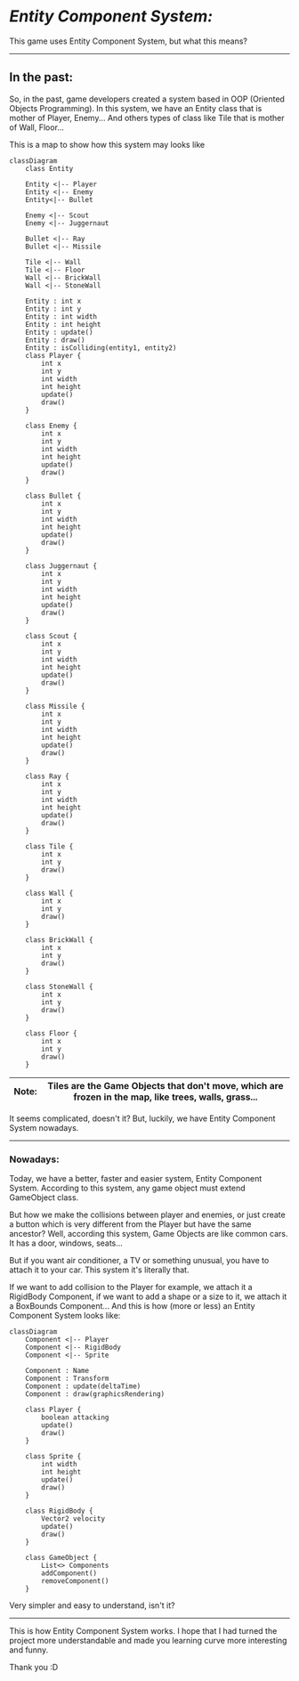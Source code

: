 # 

# *Entity Component System:*

This game uses Entity Component System, but what this means?

---

## In the past:

So, in the past, game developers created a system based in OOP (Oriented Objects Programming).
In this system, we have an Entity class that is mother of Player, Enemy... And others types of class like Tile that is mother of Wall, Floor...

This is a map to show how this system may looks like

```mermaid
classDiagram
    class Entity

    Entity <|-- Player
    Entity <|-- Enemy
    Entity<|-- Bullet

    Enemy <|-- Scout
    Enemy <|-- Juggernaut

    Bullet <|-- Ray
    Bullet <|-- Missile

    Tile <|-- Wall
    Tile <|-- Floor
    Wall <|-- BrickWall
    Wall <|-- StoneWall

    Entity : int x
    Entity : int y
    Entity : int width
    Entity : int height
    Entity : update()
    Entity : draw()
    Entity : isColliding(entity1, entity2)
    class Player {
        int x
        int y
        int width
        int height
        update()
        draw()
    }

    class Enemy {
        int x
        int y
        int width
        int height
        update()
        draw()
    }

    class Bullet {
        int x
        int y
        int width
        int height
        update()
        draw()
    }

    class Juggernaut {
        int x
        int y
        int width
        int height
        update()
        draw()
    }

    class Scout {
        int x
        int y
        int width
        int height
        update()
        draw()   
    }

    class Missile {
        int x
        int y
        int width
        int height
        update()
        draw()
    }

    class Ray {
        int x
        int y
        int width
        int height
        update()
        draw()
    }

    class Tile {
        int x
        int y
        draw()
    }

    class Wall {
        int x
        int y
        draw()
    }

    class BrickWall {
        int x
        int y
        draw()
    }

    class StoneWall {
        int x
        int y
        draw()
    }

    class Floor {
        int x
        int y
        draw()
    }
```

| Note: | Tiles are the Game Objects that don't move, which are frozen in the map, like trees, walls, grass... |
| ----- | ---------------------------------------------------------------------------------------------------- |

It seems complicated, doesn't it?
But, luckily, we have Entity Component System nowadays.

---

### Nowadays:

Today, we have a better, faster and easier system, Entity Component System.
According to this system, any game object must extend GameObject class.

But how we make the collisions between player and enemies, or just create a button which is very different from the Player but have the same ancestor?
Well, according this system, Game Objects are like common cars. It has a door, windows, seats... 

But if you want air conditioner, a TV or something unusual, you have to attach it to your car.
This system it's literally that.

If we want to add collision to the Player for example, we attach it a RigidBody Component, if we want to add a shape or a size to it, we attach it a BoxBounds Component...
And this is how (more or less) an Entity Component System looks like:

```mermaid
classDiagram
    Component <|-- Player
    Component <|-- RigidBody
    Component <|-- Sprite

    Component : Name
    Component : Transform
    Component : update(deltaTime)
    Component : draw(graphicsRendering)  

    class Player {
        boolean attacking
        update()
        draw()
    }

    class Sprite {
        int width
        int height
        update()
        draw()
    }

    class RigidBody {
        Vector2 velocity
        update()
        draw()
    }

    class GameObject {
        List<> Components
        addComponent()
        removeComponent()
    }
```

Very simpler and easy to understand, isn't it?

---

This is how Entity Component System works. I hope that I had turned the project more understandable and made you learning curve more interesting and funny.

Thank you :D
